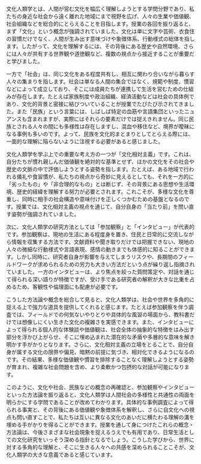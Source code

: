 文化人類学とは、人間が営む文化を幅広く理解しようとする学問分野であり、私たちの身近な社会から遠く離れた地域にまで視野を広げ、人々の生業や価値観、社会組織などを総合的にとらえることを目指します。授業の各回を振り返ると、まず「文化」という概念が強調されていました。文化は単に文字や芸術、衣食住の習慣だけでなく、人間が生み出す意味づけや象徴体系、行動様式の総体を指します。したがって、文化を理解するには、その背後にある歴史や自然環境、さらには人々が共有する世界観や道徳観など、複数の視点から接近することが重要だと学びました。

一方で「社会」は、同じ文化をある程度共有し、相互に関わり合いながら暮らす人々の集まりを指します。社会は単なる人間の集合ではなく、規範や制度、慣習などによって成立しており、そこには成員たちが連携して生活を営むための仕組みが存在します。たとえば家族制度や政治組織、経済活動などは社会の具体例であり、文化的背景と密接に結びついていることが授業でたびたび示されてきました。また「民族」という言葉には、しばしば特定の血筋や言語集団といったニュアンスも含まれますが、実際にはそれらの要素だけでは捉えきれません。同じ民族とされる人々の間にも多様性は存在しますし、混血や移住など、境界が曖昧になる事例も多いのです。よって、民族を文化的まとまりとしてとらえる際には、一面的な理解に陥らないように注視する必要があると感じました。

文化人類学を学ぶ上での重要な考え方の一つが「文化相対主義」です。これは、自分たちが慣れ親しんだ価値観を絶対的な基準とせず、ほかの文化をその社会や歴史の文脈の中で評価しようとする姿勢を指します。たとえば、ある地域で行われる儀礼や食習慣が、私たちの視点から奇妙に見えるとしても、それを一方的に「劣ったもの」や「非合理的なもの」とは断じず、その背景にある思想や生活環境、歴史的経緯を理解する努力が必要とされます。これこそが、多様な文化を尊重し、同時に相手の社会構造や意味付けを正しくつかむための基盤となるのです。授業では、文化相対主義の視点を通じて、自分自身の「当たり前」を問い直す姿勢が強調されていました。

次に、文化人類学の研究方法としては「参加観察」と「インタビュー」が代表的です。参加観察は、現地の生活にある程度身を置き、住民と日常的に交流しながら情報を収集する方法です。文献資料や聞き取りだけでは把握できない、現地の人々の微細な行動様式や言語表現、感情の動きまでも体感的に知ることができます。しかし同時に、研究者自身が影響を与えてしまうリスクや、長期間のフィールドワークが求められるための労力も大きい方法だという点が繰り返し指摘されていました。一方のインタビューは、より焦点を絞った質問策定や、対話を通じて得られる深い語りが特徴ですが、受け手である研究者の解釈が大きな比重を占めるため、客観性や倫理面にも配慮が必要です。

こうした方法論や概念を総合して見ると、文化人類学は、社会や世界を多角的に捉える上で強力な道具を提供してくれると感じます。たとえば参加観察を伴う調査では、フィールドでの何気ないやりとりや具体的な風習の場面から、教科書だけでは想像しにくい生きた文化の複雑さを実感できます。また、インタビューによって得られる個人的な体験談や価値観は、社会全体の抽象的な特徴をはみ出す部分を浮かび上がらせ、そこに埋め込まれた潜在的な矛盾や多層的な意味を解き明かす手がかりとなります。さらに、文化相対主義の立場をとることで、自分自身が属する文化の限界や偏見、暗黙の前提に気づき、相対化できるようになるのです。その結果、多様な価値観や慣習を排除することなく理解しようとする姿勢が育まれ、複雑な社会問題を含め、より柔軟かつ包摂的な対話が可能になります。

このように、文化や社会、民族などの概念の再確認と、参加観察やインタビューといった方法論を振り返ると、文化人類学は人間社会の多様性と共通性の両面を明らかにする学問であることが改めてわかります。具体的な事例調査によって得られる事実と、その背後にある価値観や象徴体系を解釈し、さらに自文化への視点も問い直すことで、私たちは互いに異なる文化のあいだに横たわる理解の溝を埋める手がかりを得ることができます。授業を通して身につけたこれらの概念・方法論は、今後さまざまな社会現象を捉えるうえでも有用であり、日常生活としての文化研究をいっそう深める指針となるでしょう。こうした学びから、世界に対する多角的な理解と、そこに生きる人々への共感を深められることこそが、文化人類学の大きな意義であると感じています。
